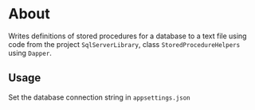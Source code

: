 ﻿# About

Writes definitions of stored procedures for a database to a text file using code from the project `SqlServerLibrary`, class `StoredProcedureHelpers` using `Dapper`.

## Usage

Set the database connection string in `appsettings.json`